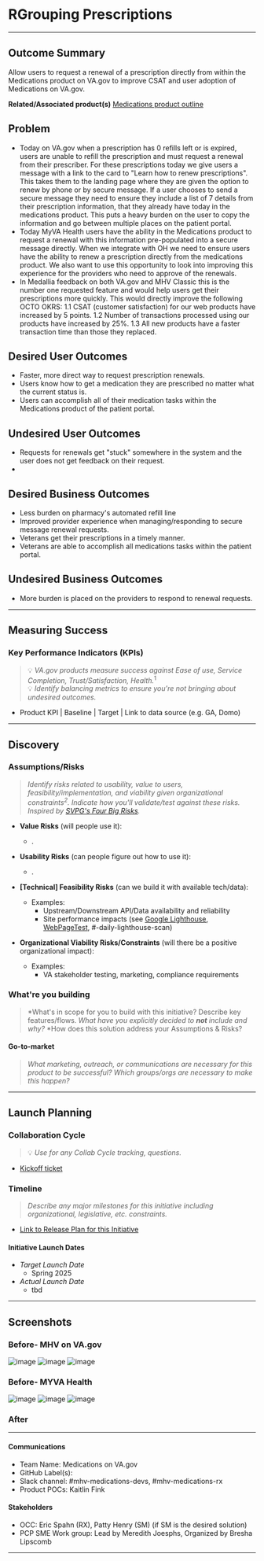 
# RGrouping Prescriptions

---
## Outcome Summary
Allow users to request a renewal of a prescription directly from within the Medications product on VA.gov to improve CSAT and user adoption of Medications on VA.gov. 

**Related/Associated product(s)**
[Medications product outline ](https://github.com/department-of-veterans-affairs/va.gov-team/tree/master/products/health-care/digital-health-modernization/mhv-to-va.gov/medications)

## Problem
* Today on VA.gov when a prescription has 0 refills left or is expired, users are unable to refill the prescription and must request a renewal from their prescriber.  For these prescriptions today we give users a message with a link to the card to "Learn how to renew prescriptions".  This takes them to the landing page where they are given the option to renew by phone or by secure message.  If a user chooses to send a secure message they need to ensure they include a list of 7 details from their prescription information, that they already have today in the medications product.  This puts a heavy burden on the user to copy the information and go between multiple places on the patient portal.  
* Today MyVA Health users have the ability in the Medications product to request a renewal with this information pre-populated into a secure message directly.  When we integrate with OH we need to ensure users have the ability to renew a prescription directly from the medications product.  We also want to use this opportunity to look into improving this experience for the providers who need to approve of the renewals.
* In Medallia feedback on both VA.gov and MHV Classic this is the number one requested feature and would help users get their prescriptions more quickly.  This would directly improve the following OCTO OKRS: 1.1 CSAT (customer satisfaction) for our web products have increased by 5 points. 
1.2 Number of transactions processed using our products have increased by 25%. 
1.3 All new products have a faster transaction time than those they replaced. 


## Desired User Outcomes
- Faster, more direct way to request prescription renewals.  
- Users know how to get a medication they are prescribed no matter what the current status is.
- Users can accomplish all of their medication tasks within the Medications product of the patient portal.

## Undesired User Outcomes
- Requests for renewals get "stuck" somewhere in the system and the user does not get feedback on their request.
-
## Desired Business Outcomes
- Less burden on pharmacy's automated refill line
- Improved provider experience when managing/responding to secure message renewal requests. 
- Veterans get their prescriptions in a timely manner. 
- Veterans are able to accomplish all medications tasks within the patient portal.

## Undesired Business Outcomes
- More burden is placed on the providers to respond to renewal requests. 

---
## Measuring Success

### Key Performance Indicators (KPIs)
> 💡 *VA.gov products measure success against Ease of use, Service Completion, Trust/Satisfaction, Health.*<sup>1</sup>\
> 💡 *Identify balancing metrics to ensure you're not bringing about undesired outcomes.*

- Product KPI | Baseline | Target | Link to data source (e.g. GA, Domo)

---

## Discovery

### Assumptions/Risks
> *Identify risks related to usability, value to users, feasibility/implementation, and viability given organizational constraints<sup>2</sup>. 
> Indicate how you'll validate/test against these risks. Inspired by [SVPG's Four Big Risks](https://www.svpg.com/four-big-risks/).*

- **Value Risks** (will people use it): 
  - .
- **Usability Risks** (can people figure out how to use it):
  - .
- **[Technical] Feasibility Risks** (can we build it with available tech/data):
  - Examples:
    - Upstream/Downstream API/Data availability and reliability
    - Site performance impacts (see [Google Lighthouse](https://developers.google.com/web/tools/lighthouse), [WebPageTest](https://www.webpagetest.org/), #-daily-lighthouse-scan)
  
- **Organizational Viability Risks/Constraints** (will there be a positive organizational impact):
  - Examples: 
    - VA stakeholder testing, marketing, compliance requirements 

### What're you building
> *What's in scope for you to build with this initiative? Describe key features/flows. 
> *What have you explicitly decided to **not** include and why?*
> *How does this solution address your Assumptions & Risks?

#### Go-to-market 
> *What marketing, outreach, or communications are necessary for this product to be successful? Which groups/orgs are necessary to make this happen?*

--- 

## Launch Planning
### Collaboration Cycle
> 💡 *Use for any Collab Cycle tracking, questions.*

- [Kickoff ticket](https://github.com/department-of-veterans-affairs/va.gov-team/issues/93196)

### Timeline 
> *Describe any major milestones for this initiative including organizational, legislative, etc. constraints.*

* [Link to Release Plan for this Initiative](https://github.com/department-of-veterans-affairs/va.gov-team/blob/master/platform/product-management/release-plan-template.md)

#### Initiative Launch Dates
- *Target Launch Date*
  - Spring 2025
- *Actual Launch Date* 
  - tbd

---
   
## Screenshots

### Before- MHV on VA.gov
![image](https://github.com/user-attachments/assets/ad701bf9-860c-4530-80a7-c898710c4516)
![image](https://github.com/user-attachments/assets/96073339-7262-4b40-81f0-0792a6566048)
![image](https://github.com/user-attachments/assets/d002b348-77ce-49a7-b694-7d91dc64a93d)


### Before- MYVA Health
![image](https://github.com/user-attachments/assets/81759577-522e-4715-9e8a-7f2e2d122df1)
![image](https://github.com/user-attachments/assets/dd18f890-2ec8-4663-8809-7301eb21e494)
![image](https://github.com/user-attachments/assets/dd819889-a295-49b6-8d7f-530e6bd705bd)

### After

---

#### Communications
- Team Name: Medications on VA.gov
- GitHub Label(s): 
- Slack channel: #mhv-medications-devs, #mhv-medications-rx
- Product POCs: Kaitlin Fink

#### Stakeholders
- OCC: Eric Spahn (RX), Patty Henry (SM) (if SM is the desired solution) 
- PCP SME Work group: Lead by Meredith Joesphs, Organized by Bresha Lipscomb

---

